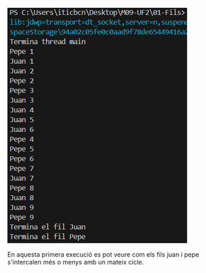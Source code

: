 ![alt text](primeraExecucio.png)

En aquesta primera execució es pot veure com els fils juan i pepe s'intercalen més o menys amb un mateix cicle.